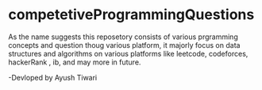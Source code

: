 # competetiveProgrammingQuestions

As the name suggests this reposetory consists of various prgramming concepts and question thoug various platform, 
it majorly focus on data structures and algorithms 
on various platforms like leetcode, codeforces, hackerRank , ib, and may more in future.

-Devloped by Ayush Tiwari

